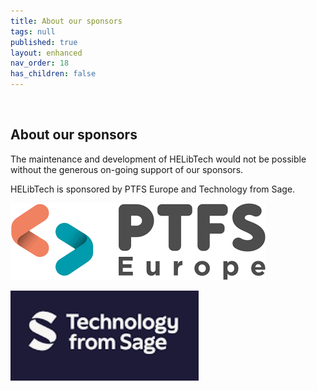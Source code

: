 ```yaml
---
title: About our sponsors
tags: null
published: true
layout: enhanced
nav_order: 18
has_children: false
---
```

![]()

## About our sponsors

The maintenance and development of HELibTech would not be possible without the generous on-going support of our sponsors. 

HELibTech is sponsored by PTFS Europe and Technology from Sage.

![](/assets/images/ptfs.png)





![](/assets/images/tehcnology-from-sage.jpg)
